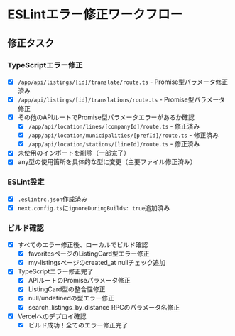 # ESLintエラー修正ワークフロー

## 修正タスク

### TypeScriptエラー修正
- [x] `/app/api/listings/[id]/translate/route.ts` - Promise型パラメータ修正済み
- [x] `/app/api/listings/[id]/translations/route.ts` - Promise型パラメータ修正
- [x] その他のAPIルートでPromise型パラメータエラーがあるか確認
  - [x] `/app/api/location/lines/[companyId]/route.ts` - 修正済み
  - [x] `/app/api/location/municipalities/[prefId]/route.ts` - 修正済み
  - [x] `/app/api/location/stations/[lineId]/route.ts` - 修正済み
- [x] 未使用のインポートを削除（一部完了）
- [x] any型の使用箇所を具体的な型に変更（主要ファイル修正済み）

### ESLint設定
- [x] `.eslintrc.json`作成済み
- [x] `next.config.ts`に`ignoreDuringBuilds: true`追加済み

### ビルド確認
- [x] すべてのエラー修正後、ローカルでビルド確認
  - [x] favoritesページのListingCard型エラー修正
  - [x] my-listingsページのcreated_at nullチェック追加
- [x] TypeScriptエラー修正完了
  - [x] APIルートのPromiseパラメータ修正
  - [x] ListingCard型の整合性修正
  - [x] null/undefinedの型エラー修正
  - [x] search_listings_by_distance RPCのパラメータ名修正
- [x] Vercelへのデプロイ確認
  - [x] ビルド成功！全てのエラー修正完了